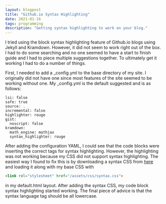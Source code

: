 ```yaml
---
layout: blogpost
title: "Github.io Syntax Highlighting"
date: 2021-01-16
tags: programming
description: "Getting syntax highlighting to work on your blog."
---
```


I tried using the block syntax highlighting feature of Github.io blogs using Jekyll and Kramdown. However, it did not seem to work right out of the box. I had to do some searching and no one seemed to have a start to finish guide and I had to piece multiple suggestions together. To ultimately get it working I had to do a number of things.

First, I needed to add a _config.yml to the base directory of my site. I originally did not have one since most features of the site seemed to be working without one. My _config.yml is the default suggested and is as follows:
```
lsi: false
safe: true
source: .
incremental: false
highlighter: rouge
gist:
  noscript: false
kramdown:
  math_engine: mathjax
  syntax_highlighter: rouge
```

After adding the configuration YAML, I could see that the code blocks were inserting the correct tags for syntax highlighting. However, the highlighting was not working because my CSS did not support syntax highlighting. The easiest way I found to fix this is by downloading a syntax CSS from <a href="http://jwarby.github.io/jekyll-pygments-themes/languages/javascript.html " target="_blank">here</a> and loading it along with my base CSS with
```html
<link rel="stylesheet" href="/assets/css/syntax.css">
```
in my default.html layout. After adding the syntax CSS, my code block syntax highlighting started working. The final piece of advice is that the syntax language tag should be all lowercase. 

